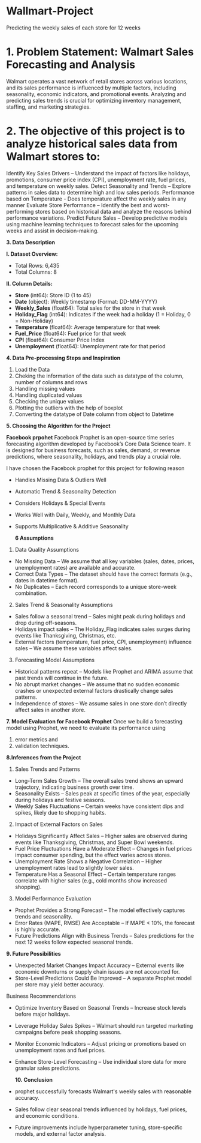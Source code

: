 # Wallmart-Project
Predicting the weekly sales of each store for 12 weeks

# 1. Problem Statement: Walmart Sales Forecasting and Analysis
Walmart operates a vast network of retail stores across various locations, and its sales performance is influenced by multiple factors, including seasonality, economic indicators, and promotional events. Analyzing and predicting sales trends is crucial for optimizing inventory management, staffing, and marketing strategies.

# 2. The objective of this project is to analyze historical sales data from Walmart stores to:
 Identify Key Sales Drivers – Understand the impact of factors like holidays, promotions, consumer price index (CPI), unemployment rate, fuel prices, and temperature on weekly sales.
 Detect Seasonality and Trends – Explore patterns in sales data to determine high and low sales periods.
 Performance based on Temperature - Does temperature affect the weekly sales in any manner
 Evaluate Store Performance – Identify the best and worst-performing stores based on historical data and analyze the reasons behind performance variations.
 Predict Future Sales – Develop predictive models using machine learning techniques to forecast sales for the upcoming weeks and assist in decision-making.

**3. Data Description**

**I. Dataset Overview:**
* Total Rows: 6,435
* Total Columns: 8

**II. Column Details:**
* **Store** (int64): Store ID (1 to 45)
* **Date** (object): Weekly timestamp (Format: DD-MM-YYYY)
* **Weekly_Sales** (float64): Total sales for the store in that week
* **Holiday_Flag** (int64): Indicates if the week had a holiday (1 = Holiday, 0 = Non-Holiday)
* **Temperature** (float64): Average temperature for that week
* **Fuel_Price** (float64): Fuel price for that week
* **CPI** (float64): Consumer Price Index
* **Unemployment** (float64): Unemployment rate for that period

**4. Data Pre-processing Steps and Inspiration**
1. Load the Data
2. Cheking the information of the data such as datatype of the column, number of columns and rows
3. Handling missing values
4. Handling duplicated values
5. Checking the unique values
6. Plotting the outliers with the help of boxplot
7. Converting the datatype of Date column from object to Datetime

**5. Choosing the Algorithm for the Project**

**Facebook prpohet**
Facebook Prophet is an open-source time series forecasting algorithm developed by Facebook’s Core Data Science team. It is designed for business forecasts, such as sales, demand, or revenue predictions, where seasonality, holidays, and trends play a crucial role.

I have chosen the Facebook prophet for this project for following reason
* Handles Missing Data & Outliers Well
* Automatic Trend & Seasonality Detection
* Considers Holidays & Special Events
* Works Well with Daily, Weekly, and Monthly Data
* Supports Multiplicative & Additive Seasonality

  **6 Assumptions**
1. Data Quality Assumptions
* No Missing Data – We assume that all key variables (sales, dates, prices, unemployment rates) are available and accurate.
* Correct Data Types – The dataset should have the correct formats (e.g., dates in datetime format).
* No Duplicates – Each record corresponds to a unique store-week combination.

2. Sales Trend & Seasonality Assumptions
* Sales follow a seasonal trend – Sales might peak during holidays and drop during off-seasons.
* Holidays impact sales – The Holiday_Flag indicates sales surges during events like Thanksgiving, Christmas, etc.
* External factors (temperature, fuel price, CPI, unemployment) influence sales – We assume these variables affect sales.

3. Forecasting Model Assumptions
* Historical patterns repeat – Models like Prophet and ARIMA assume that past trends will continue in the future.
* No abrupt market changes – We assume that no sudden economic crashes or unexpected external factors drastically change sales patterns.
* Independence of stores – We assume sales in one store don’t directly affect sales in another store.

 **7. Model Evaluation for Facebook Prophet**
Once we build a forecasting model using Prophet, we need to evaluate its performance using
1. error metrics and
2. validation techniques.

**8.Inferences from the Project**
1. Sales Trends and Patterns
* Long-Term Sales Growth – The overall sales trend shows an upward trajectory, indicating business growth over time.
* Seasonality Exists – Sales peak at specific times of the year, especially during holidays and festive seasons.
* Weekly Sales Fluctuations – Certain weeks have consistent dips and spikes, likely due to shopping habits.

2. Impact of External Factors on Sales
* Holidays Significantly Affect Sales – Higher sales are observed during events like Thanksgiving, Christmas, and Super Bowl weekends.
* Fuel Price Fluctuations Have a Moderate Effect – Changes in fuel prices impact consumer spending, but the effect varies across stores.
* Unemployment Rate Shows a Negative Correlation – Higher unemployment rates lead to slightly lower sales.
* Temperature Has a Seasonal Effect – Certain temperature ranges correlate with higher sales (e.g., cold months show increased shopping).

3. Model Performance Evaluation
* Prophet Provides a Strong Forecast – The model effectively captures trends and seasonality.
* Error Rates (MAPE, RMSE) Are Acceptable – If MAPE < 10%, the forecast is highly accurate.
* Future Predictions Align with Business Trends – Sales predictions for the next 12 weeks follow expected seasonal trends.

**9. Future Possibilities**
* Unexpected Market Changes Impact Accuracy – External events like economic downturns or supply chain issues are not accounted for.
* Store-Level Predictions Could Be Improved – A separate Prophet model per store may yield better accuracy.

Business Recommendations
* Optimize Inventory Based on Seasonal Trends – Increase stock levels before major holidays.
* Leverage Holiday Sales Spikes – Walmart should run targeted marketing campaigns before peak shopping seasons.
* Monitor Economic Indicators – Adjust pricing or promotions based on unemployment rates and fuel prices.
* Enhance Store-Level Forecasting – Use individual store data for more granular sales predictions.

  **10. Conclusion**

* prophet successfully forecasts Walmart's weekly sales with reasonable accuracy.
* Sales follow clear seasonal trends influenced by holidays, fuel prices, and economic conditions.
* Future improvements include hyperparameter tuning, store-specific models, and external factor analysis.



